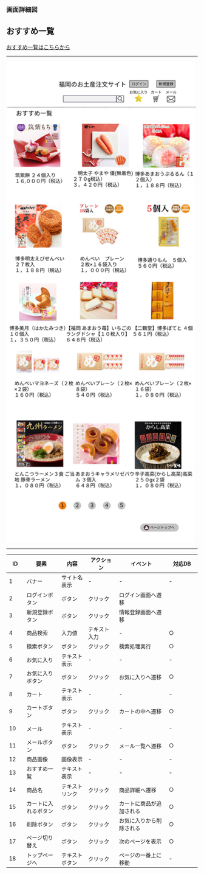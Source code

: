 ### 画面詳細図
## おすすめ一覧
[おすすめ一覧はこちらから](https://www.figma.com/file/GVtlZFhL14aDfjBXINi5Me/おすすめ一覧?node-id=0%3A1)
****
<img src="../img/おすすめ一覧.png" width="500">

****
| ID | 要素 | 内容 | アクション | イベント | 対応DB |
|----|------|------|------------|----------|--------|
|1   |バナー|サイト名表示|-      |-          |-        |
|2   |ログインボタン|ボタン|クリック|ログイン画面へ遷移||
|3   |新規登録ボタン|ボタン|クリック|情報登録画面へ遷移||
|4   |商品検索|入力値|テキスト入力|-　　　　|○　　　　|
|5   |検索ボタン|ボタン|クリック|検索処理実行|○　　　|
|6   |お気に入り|テキスト表示|-　　|-　　　　|-　　　　|
|7   |お気に入りボタン|ボタン|クリック|お気に入りへ遷移|○|
|8   |カート|テキスト表示| -     |-          | -       |
|9   |カートボタン|ボタン|クリック|カートの中へ遷移|○|
|10  |メール|テキスト表示| -     | -         |-        |
|11  |メールボタン|ボタン|クリック|メール一覧へ遷移|○|
|12  |商品画像|画像表示|-　　　|-　　　　|-　　　　|
|13  |おすすめ一覧|テキスト表示|-　　|-　　　　|-　　　　|
|14  |商品名|テキストリンク|クリック|商品詳細へ遷移|○|
|15　|カートに入れるボタン|ボタン|クリック|カートに商品が追加される|○|
|16  |削除ボタン|ボタン|クリック|お気に入りから削除される|○|
|17  |ページ切り替え|ボタン|クリック|次のページを表示|○|
|18  |トップページへ|テキストボタン|クリック|ページの一番上に移動|-|
